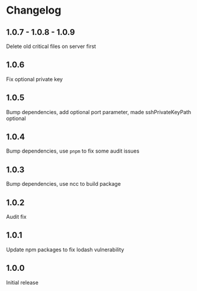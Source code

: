 # Changelog

## 1.0.7 - 1.0.8 - 1.0.9
Delete old critical files on server first

## 1.0.6
Fix optional private key

## 1.0.5
Bump dependencies, add optional port parameter, made sshPrivateKeyPath optional 

## 1.0.4
Bump dependencies, use `pnpm` to fix some audit issues

## 1.0.3
Bump dependencies, use ncc to build package

## 1.0.2
Audit fix

## 1.0.1
Update npm packages to fix lodash vulnerability

## 1.0.0
Initial release
